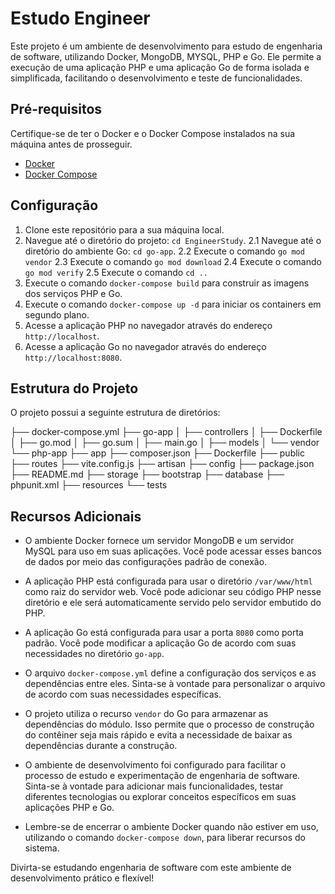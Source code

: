 # Estudo Engineer

Este projeto é um ambiente de desenvolvimento para estudo de engenharia de software, utilizando Docker, MongoDB, MYSQL, PHP e Go. Ele permite a execução de uma aplicação PHP e uma aplicação Go de forma isolada e simplificada, facilitando o desenvolvimento e teste de funcionalidades.

## Pré-requisitos

Certifique-se de ter o Docker e o Docker Compose instalados na sua máquina antes de prosseguir.

- [Docker](https://docs.docker.com/get-docker/)
- [Docker Compose](https://docs.docker.com/compose/install/)

## Configuração

1. Clone este repositório para a sua máquina local.
2. Navegue até o diretório do projeto: `cd EngineerStudy`.
  2.1 Navegue até o diretório do ambiente Go: `cd go-app`.
  2.2 Execute o comando `go mod vendor`
  2.3 Execute o comando `go mod download`
  2.4 Execute o comando `go mod verify`
  2.5 Execute o comando `cd ..`
3. Execute o comando `docker-compose build` para construir as imagens dos serviços PHP e Go.
4. Execute o comando `docker-compose up -d` para iniciar os containers em segundo plano.
5. Acesse a aplicação PHP no navegador através do endereço `http://localhost`.
6. Acesse a aplicação Go no navegador através do endereço `http://localhost:8080`.

## Estrutura do Projeto

O projeto possui a seguinte estrutura de diretórios:

├── docker-compose.yml
├── go-app
│   ├── controllers
│   ├── Dockerfile
│   ├── go.mod
│   ├── go.sum
│   ├── main.go
│   ├── models
│   └── vendor
└── php-app
    ├── app
    ├── composer.json
    ├── Dockerfile
    ├── public
    ├── routes
    ├── vite.config.js
    ├── artisan
    ├── config
    ├── package.json
    ├── README.md
    ├── storage
    ├── bootstrap
    ├── database
    ├── phpunit.xml
    ├── resources
    └── tests

## Recursos Adicionais

- O ambiente Docker fornece um servidor MongoDB e um servidor MySQL para uso em suas aplicações. Você pode acessar esses bancos de dados por meio das configurações padrão de conexão.

- A aplicação PHP está configurada para usar o diretório `/var/www/html` como raiz do servidor web. Você pode adicionar seu código PHP nesse diretório e ele será automaticamente servido pelo servidor embutido do PHP.

- A aplicação Go está configurada para usar a porta `8080` como porta padrão. Você pode modificar a aplicação Go de acordo com suas necessidades no diretório `go-app`.

- O arquivo `docker-compose.yml` define a configuração dos serviços e as dependências entre eles. Sinta-se à vontade para personalizar o arquivo de acordo com suas necessidades específicas.

- O projeto utiliza o recurso `vendor` do Go para armazenar as dependências do módulo. Isso permite que o processo de construção do contêiner seja mais rápido e evita a necessidade de baixar as dependências durante a construção.

- O ambiente de desenvolvimento foi configurado para facilitar o processo de estudo e experimentação de engenharia de software. Sinta-se à vontade para adicionar mais funcionalidades, testar diferentes tecnologias ou explorar conceitos específicos em suas aplicações PHP e Go.

- Lembre-se de encerrar o ambiente Docker quando não estiver em uso, utilizando o comando `docker-compose down`, para liberar recursos do sistema.

Divirta-se estudando engenharia de software com este ambiente de desenvolvimento prático e flexível!
